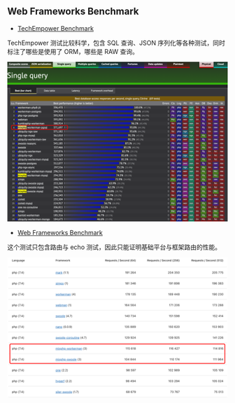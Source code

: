 ## Web Frameworks Benchmark

- [TechEmpower Benchmark](https://www.techempower.com/benchmarks/#section=test&runid=1922b097-2d7f-413c-be21-9571c8302734&hw=ph&test=db&l=yyku7z-e7&a=2)

TechEmpower 测试比较科学，包含 SQL 查询、JSON 序列化等各种测试，同时标注了哪些是使用了 ORM，哪些是 RAW 查询。

![techempower-benchmark.png](images/techempower-benchmark.png)

- [Web Frameworks Benchmark](https://web-frameworks-benchmark.netlify.app/result?l=php)

这个测试只包含路由与 echo 测试，因此只能证明基础平台与框架路由的性能。

![web-frameworks-benchmark.png](images/web-frameworks-benchmark.png)
